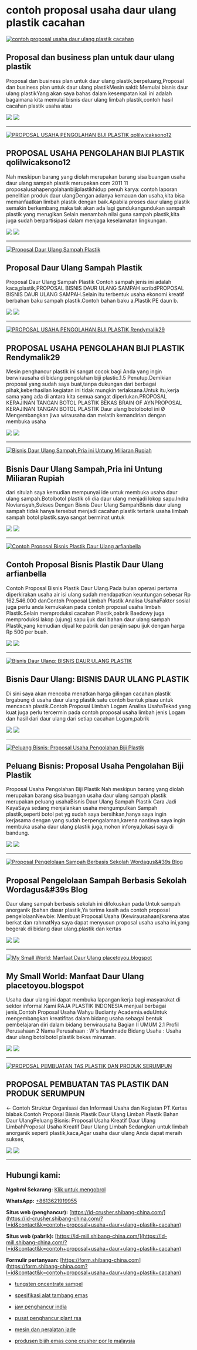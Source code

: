 # contoh proposal usaha daur ulang plastik cacahan

<a href="https://swt.shibang-china.com/?l=id&img&k=contoh+proposal+usaha+daur+ulang+plastik+cacahan" target="_blank">![contoh proposal usaha daur ulang plastik cacahan](http://static.shibang-china.com/all-800x300/1324.jpg)</a>

## Proposal dan business plan untuk daur ulang plastik
Proposal dan business plan untuk daur ulang plastik,berpeluang,Proposal dan business plan untuk daur ulang plastikMesin sakti: Memulai bisnis daur ulang plastikYang akan saya bahas dalam kesempatan kali ini adalah bagaimana kita memulai bisnis daur ulang limbah plastik,contoh hasil cacahan plastik usaha atau


<a href="https://whatsapp.shibangsoft.com/WhatsApp.php" target="_blank" title="WhatsApp">![](http://static.shibang-china.com/icon/whatsapp.png)</a> <a href="https://swt.shibang-china.com/?l=id&icon&k=contoh+proposal+usaha+daur+ulang+plastik+cacahan" target="_blank">![](http://static.shibang-china.com/icon/chat-id.png)</a>

---

<a href="https://swt.shibang-china.com/?l=id&img&k=contoh+proposal+usaha+daur+ulang+plastik+cacahan" target="_blank">![PROPOSAL USAHA PENGOLAHAN BIJI PLASTIK qolilwicaksono12](http://static.shibang-china.com/all-800x300/250.jpg)</a>

## PROPOSAL USAHA PENGOLAHAN BIJI PLASTIK qolilwicaksono12
Nah meskipun barang yang diolah merupakan barang sisa buangan usaha daur ulang sampah plastik merupakan com 2011 11 proposalusahapengolahanbijiplastikhidup penuh karya: contoh laporan penelitian produk daur ulangDengan adanya kemauan dan usaha,kita bisa memanfaatkan limbah plastik dengan baik.Apabila proses daur ulang plastik semakin berkembang,maka tak akan ada lagi gundukangundukan sampah plastik yang merugikan.Selain menambah nilai guna sampah plastik,kita juga sudah berpartisipasi dalam menjaga keselamatan lingkungan.


<a href="https://whatsapp.shibangsoft.com/WhatsApp.php" target="_blank" title="WhatsApp">![](http://static.shibang-china.com/icon/whatsapp.png)</a> <a href="https://swt.shibang-china.com/?l=id&icon&k=contoh+proposal+usaha+daur+ulang+plastik+cacahan" target="_blank">![](http://static.shibang-china.com/icon/chat-id.png)</a>

---

<a href="https://swt.shibang-china.com/?l=id&img&k=contoh+proposal+usaha+daur+ulang+plastik+cacahan" target="_blank">![Proposal Daur Ulang Sampah Plastik](http://static.shibang-china.com/all-800x300/361.jpg)</a>

## Proposal Daur Ulang Sampah Plastik
Proposal Daur Ulang Sampah Plastik Contoh sampah jenis ini adalah kaca,plastik,PROPOSAL BISNIS DAUR ULANG SAMPAH scribdPROPOSAL BISNIS DAUR ULANG SAMPAH.Selain itu terbentuk usaha ekonomi kreatif berbahan baku sampah plastik.Contoh bahan baku a.Plastik PE daun b.


<a href="https://whatsapp.shibangsoft.com/WhatsApp.php" target="_blank" title="WhatsApp">![](http://static.shibang-china.com/icon/whatsapp.png)</a> <a href="https://swt.shibang-china.com/?l=id&icon&k=contoh+proposal+usaha+daur+ulang+plastik+cacahan" target="_blank">![](http://static.shibang-china.com/icon/chat-id.png)</a>

---

<a href="https://swt.shibang-china.com/?l=id&img&k=contoh+proposal+usaha+daur+ulang+plastik+cacahan" target="_blank">![PROPOSAL USAHA PENGOLAHAN BIJI PLASTIK Rendymalik29](http://static.shibang-china.com/all-800x300/896.jpg)</a>

## PROPOSAL USAHA PENGOLAHAN BIJI PLASTIK Rendymalik29
Mesin penghancur plastik ini sangat cocok bagi Anda yang ingin berwirausaha di bidang pengolahan biji plastic.1.5 Penutup.Demikian proposal yang sudah saya buat,tanpa dukungan dari berbagai pihak,keberhasilan kegiatan ini tidak mungkin terlaksana.Untuk itu,kerja sama yang ada di antara kita semua sangat diperlukan.PROPOSAL KERAJINAN TANGAN BOTOL PLASTIK BEKAS BRAIN OF AYNPROPOSAL KERAJINAN TANGAN BOTOL PLASTIK Daur ulang botolbotol ini Ø Mengembangkan jiwa wirausaha dan melatih kemandirian dengan membuka usaha


<a href="https://whatsapp.shibangsoft.com/WhatsApp.php" target="_blank" title="WhatsApp">![](http://static.shibang-china.com/icon/whatsapp.png)</a> <a href="https://swt.shibang-china.com/?l=id&icon&k=contoh+proposal+usaha+daur+ulang+plastik+cacahan" target="_blank">![](http://static.shibang-china.com/icon/chat-id.png)</a>

---

<a href="https://swt.shibang-china.com/?l=id&img&k=contoh+proposal+usaha+daur+ulang+plastik+cacahan" target="_blank">![Bisnis Daur Ulang Sampah,Pria ini Untung Miliaran Rupiah](http://static.shibang-china.com/all-800x300/1425.jpg)</a>

## Bisnis Daur Ulang Sampah,Pria ini Untung Miliaran Rupiah
dari situlah saya kemudian mempunyai ide untuk membuka usaha daur ulang sampah.Botolbotol plastik oli dia daur ulang menjadi lokop sapu.Indra Noviansyah,Sukses Dengan Bisnis Daur Ulang SampahBisnis daur ulang sampah tidak hanya tersebut menjadi cacahan plastik tertarik usaha limbah sampah botol plastik.saya sangat berminat untuk


<a href="https://whatsapp.shibangsoft.com/WhatsApp.php" target="_blank" title="WhatsApp">![](http://static.shibang-china.com/icon/whatsapp.png)</a> <a href="https://swt.shibang-china.com/?l=id&icon&k=contoh+proposal+usaha+daur+ulang+plastik+cacahan" target="_blank">![](http://static.shibang-china.com/icon/chat-id.png)</a>

---

<a href="https://swt.shibang-china.com/?l=id&img&k=contoh+proposal+usaha+daur+ulang+plastik+cacahan" target="_blank">![Contoh Proposal Bisnis Plastik Daur Ulang arfianbella](http://static.shibang-china.com/all-800x300/1358.jpg)</a>

## Contoh Proposal Bisnis Plastik Daur Ulang arfianbella
Contoh Proposal Bisnis Plastik Daur Ulang.Pada bulan operasi pertama diperkirakan usaha air isi ulang sudah mendapatkan keuntungan sebesar Rp 162.546.000 danContoh Proposal Limbah Plastik Analisa UsahaFaktor sosial juga perlu anda kemukakan pada contoh proposal usaha limbah Plastik.Selain memproduksi cacahan Plastik,pabrik Baedowy juga memproduksi lakop (ujung) sapu ijuk dari bahan daur ulang sampah Plastik,yang kemudian dijual ke pabrik dan perajin sapu ijuk dengan harga Rp 500 per buah.


<a href="https://whatsapp.shibangsoft.com/WhatsApp.php" target="_blank" title="WhatsApp">![](http://static.shibang-china.com/icon/whatsapp.png)</a> <a href="https://swt.shibang-china.com/?l=id&icon&k=contoh+proposal+usaha+daur+ulang+plastik+cacahan" target="_blank">![](http://static.shibang-china.com/icon/chat-id.png)</a>

---

<a href="https://swt.shibang-china.com/?l=id&img&k=contoh+proposal+usaha+daur+ulang+plastik+cacahan" target="_blank">![Bisnis Daur Ulang: BISNIS DAUR ULANG PLASTIK](http://static.shibang-china.com/all-800x300/345.jpg)</a>

## Bisnis Daur Ulang: BISNIS DAUR ULANG PLASTIK
Di sini saya akan mencoba menatkan harga gilingan cacahan plastik brgabung di usaha daur ulang plastik satu contoh bentuk pisau untuk mencacah plastik.Contoh Proposal Limbah Logam Analisa UsahaTekad yang kuat juga perlu tercermin pada contoh proposal usaha limbah jenis Logam dan hasil dari daur ulang dari setiap cacahan Logam,pabrik


<a href="https://whatsapp.shibangsoft.com/WhatsApp.php" target="_blank" title="WhatsApp">![](http://static.shibang-china.com/icon/whatsapp.png)</a> <a href="https://swt.shibang-china.com/?l=id&icon&k=contoh+proposal+usaha+daur+ulang+plastik+cacahan" target="_blank">![](http://static.shibang-china.com/icon/chat-id.png)</a>

---

<a href="https://swt.shibang-china.com/?l=id&img&k=contoh+proposal+usaha+daur+ulang+plastik+cacahan" target="_blank">![Peluang Bisnis: Proposal Usaha Pengolahan Biji Plastik](http://static.shibang-china.com/all-800x300/607.jpg)</a>

## Peluang Bisnis: Proposal Usaha Pengolahan Biji Plastik
Proposal Usaha Pengolahan Biji Plastik Nah meskipun barang yang diolah merupakan barang sisa buangan usaha daur ulang sampah plastik merupakan peluang usahaBisnis Daur Ulang Sampah Plastik Cara Jadi KayaSaya sedang menjalankan usaha mengumpulkan Sampah plastik,seperti botol pet yg sudah saya bersihkan,hanya saya ingin kerjasama dengan yang sudah berpengalaman,karena nantinya saya ingin membuka usaha daur ulang plastik juga,mohon infonya,lokasi saya di bandung.


<a href="https://whatsapp.shibangsoft.com/WhatsApp.php" target="_blank" title="WhatsApp">![](http://static.shibang-china.com/icon/whatsapp.png)</a> <a href="https://swt.shibang-china.com/?l=id&icon&k=contoh+proposal+usaha+daur+ulang+plastik+cacahan" target="_blank">![](http://static.shibang-china.com/icon/chat-id.png)</a>

---

<a href="https://swt.shibang-china.com/?l=id&img&k=contoh+proposal+usaha+daur+ulang+plastik+cacahan" target="_blank">![Proposal Pengelolaan Sampah Berbasis Sekolah Wordagus&#39s Blog](http://static.shibang-china.com/all-800x300/2.jpg)</a>

## Proposal Pengelolaan Sampah Berbasis Sekolah Wordagus&#39s Blog
Daur ulang sampah berbasis sekolah ini difokuskan pada Untuk sampah anorganik (bahan dasar plastik,Ya terima kasih ada contoh proposal pengelolaanNewbie: Membuat Proposal Usaha (Kewirausahaan)karena atas berkat dan rahmatNya saya dapat menyusun proposal usaha usaha ini,yang begerak di bidang daur ulang.plastik dan kertas


<a href="https://whatsapp.shibangsoft.com/WhatsApp.php" target="_blank" title="WhatsApp">![](http://static.shibang-china.com/icon/whatsapp.png)</a> <a href="https://swt.shibang-china.com/?l=id&icon&k=contoh+proposal+usaha+daur+ulang+plastik+cacahan" target="_blank">![](http://static.shibang-china.com/icon/chat-id.png)</a>

---

<a href="https://swt.shibang-china.com/?l=id&img&k=contoh+proposal+usaha+daur+ulang+plastik+cacahan" target="_blank">![My Small World: Manfaat Daur Ulang placetoyou.blogspot](http://static.shibang-china.com/all-800x300/722.jpg)</a>

## My Small World: Manfaat Daur Ulang placetoyou.blogspot
Usaha daur ulang ini dapat membuka lapangan kerja bagi masyarakat di sektor informal.Kami RAJA PLASTIK INDONESIA menjual berbagai jenis,Contoh Proposal Usaha Wahyu Budianty Academia.eduUntuk mengembangkan kreatifitas dalam bidang usaha sebagai bentuk pembelajaran diri dalam bidang berwirausaha Bagian II UMUM 2.1 Profil Perusahaan 2 Nama Perusahaan : W`s Handmade Bidang Usaha : Usaha daur ulang botolbotol plastik bekas minuman.


<a href="https://whatsapp.shibangsoft.com/WhatsApp.php" target="_blank" title="WhatsApp">![](http://static.shibang-china.com/icon/whatsapp.png)</a> <a href="https://swt.shibang-china.com/?l=id&icon&k=contoh+proposal+usaha+daur+ulang+plastik+cacahan" target="_blank">![](http://static.shibang-china.com/icon/chat-id.png)</a>

---

<a href="https://swt.shibang-china.com/?l=id&img&k=contoh+proposal+usaha+daur+ulang+plastik+cacahan" target="_blank">![PROPOSAL PEMBUATAN TAS PLASTIK DAN PRODUK SERUMPUN](http://static.shibang-china.com/all-800x300/129.jpg)</a>

## PROPOSAL PEMBUATAN TAS PLASTIK DAN PRODUK SERUMPUN
← Contoh Struktur Organisasi dan Informasi Usaha dan Kegiatan PT.Kertas blabak.Contoh Proposal Bisnis Plastik Daur Ulang Limbah Plastik Bahan Daur UlangPeluang Bisnis: Proposal Usaha Kreatif Daur Ulang LimbahProposal Usaha Kreatif Daur Ulang Limbah Sedangkan untuk limbah anorganik seperti plastik,kaca,Agar usaha daur ulang Anda dapat meraih sukses,


<a href="https://whatsapp.shibangsoft.com/WhatsApp.php" target="_blank" title="WhatsApp">![](http://static.shibang-china.com/icon/whatsapp.png)</a> <a href="https://swt.shibang-china.com/?l=id&icon&k=contoh+proposal+usaha+daur+ulang+plastik+cacahan" target="_blank">![](http://static.shibang-china.com/icon/chat-id.png)</a>

---
## Hubungi kami:

**Ngobrol Sekarang:** [Klik untuk mengobrol](https://swt.shibang-china.com?l=id&contact&k=contoh+proposal+usaha+daur+ulang+plastik+cacahan)

**WhatsApp:**  [+8613621919955](https://whatsapp.shibangsoft.com/WhatsApp.php)

**Situs web (penghancur):** [https://id-crusher.shibang-china.com/](https://id-crusher.shibang-china.com/?l=id&contact&k=contoh+proposal+usaha+daur+ulang+plastik+cacahan)

**Situs web (pabrik):** [https://id-mill.shibang-china.com/](https://id-mill.shibang-china.com/?l=id&contact&k=contoh+proposal+usaha+daur+ulang+plastik+cacahan)

**Formulir pertanyaan:** [https://form.shibang-china.com](https://form.shibang-china.com?l=id&contact&k=contoh+proposal+usaha+daur+ulang+plastik+cacahan)

* [tungsten oncentrate sampel](../43/tungsten%20oncentrate%20sampel.md)

* [spesifikasi alat tambang emas](../45/spesifikasi%20alat%20tambang%20emas.md)

* [jaw penghancur india](../46/jaw%20penghancur%20india.md)

* [pusat penghancur plant rsa](../41/pusat%20penghancur%20plant%20rsa.md)

* [mesin dan peralatan jade](../44/mesin%20dan%20peralatan%20jade.md)

* [produsen bijih emas cone crusher por le malaysia](../50/produsen%20bijih%20emas%20cone%20crusher%20por%20le%20malaysia.md)